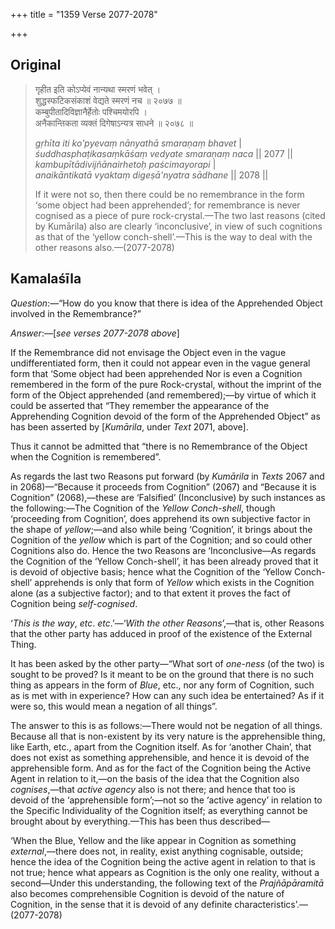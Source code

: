 +++
title = "1359 Verse 2077-2078"

+++
## Original 
>
> गृहीत इति कोऽप्येवं नान्यथा स्मरणं भवेत् ।  
> शुद्धस्फटिकसंकाशं वेद्यते स्मरणं नच ॥ २०७७ ॥  
> कम्बुपीतादिविज्ञानैर्हेतोः पश्चिमयोरपि ।  
> अनैकान्तिकता व्यक्तं दिगेषाऽन्यत्र साधने ॥ २०७८ ॥ 
>
> *gṛhīta iti ko'pyevaṃ nānyathā smaraṇaṃ bhavet* \|  
> *śuddhasphaṭikasaṃkāśaṃ vedyate smaraṇaṃ naca* \|\| 2077 \|\|  
> *kambupītādivijñānairhetoḥ paścimayorapi* \|  
> *anaikāntikatā vyaktaṃ digeṣā'nyatra sādhane* \|\| 2078 \|\| 
>
> If it were not so, then there could be no remembrance in the form ‘some object had been apprehended’; for remembrance is never cognised as a piece of pure rock-crystal.—The two last reasons (cited by Kumārila) also are clearly ‘inconclusive’, in view of such cognitions as that of the ‘yellow conch-shell’.—This is the way to deal with the other reasons also.—(2077-2078)



## Kamalaśīla

*Question*:—“How do you know that there is idea of the Apprehended Object involved in the Remembrance?”

*Answer*:—[*see verses 2077-2078 above*]

If the Remembrance did not envisage the Object even in the vague undifferentiated form, then it could not appear even in the vague general form that ‘Some object had been apprehended Nor is even a Cognition remembered in the form of the pure Rock-crystal, without the imprint of the form of the Object apprehended (and remembered);—by virtue of which it could be asserted that “They remember the appearance of the Apprehending Cognition devoid of the form of the Apprehended Object” as has been asserted by [*Kumārila*, under *Text* 2071, above].

Thus it cannot be admitted that “there is no Remembrance of the Object when the Cognition is remembered”.

As regards the last two Reasons put forward (by *Kumārila* in *Texts* 2067 and in 2068)—“Because it proceeds from Cognition” (2067) and “Because it is Cognition” (2068),—these are ‘Falsified’ (Inconclusive) by such instances as the following:—The Cognition of the *Yellow Conch-shell*, though ‘proceeding from Cognition’, does apprehend its own subjective factor in the shape of *yellow*;—and also while being ‘Cognition’, it brings about the Cognition of the *yellow* which is part of the Cognition; and so could other Cognitions also do. Hence the two Reasons are ‘Inconclusive—As regards the Cognition of the ‘Yellow Conch-shell’, it has been already proved that it is devoid of objective basis; hence what the Cognition of the ‘Yellow Conch-shell’ apprehends is only that form of *Yellow* which exists in the Cognition alone (as a subjective factor); and to that extent it proves the fact of Cognition being *self-cognised*.

‘*This is the way*, *etc*. *etc*.’—‘*With the other Reasons*’,—that is, other Reasons that the other party has adduced in proof of the existence of the External Thing.

It has been asked by the other party—“What sort of *one-ness* (of the two) is sought to be proved? Is it meant to be on the ground that there is no such thing as appears in the form of *Blue*, etc., nor any form of Cognition, such as is met with in experience? How can any such idea be entertained? As if it were so, this would mean a negation of all things”.

The answer to this is as follows:—There would not be negation of all things. Because all that is non-existent by its very nature is the apprehensible thing, like Earth, etc., apart from the Cognition itself. As for ‘another Chain’, that does not exist as something apprehensible, and hence it is devoid of the apprehensible form. And as for the fact of the Cognition being the Active Agent in relation to it,—on the basis of the idea that the Cognition also *cognises*,—that *active agency* also is not there; and hence that too is devoid of the ‘apprehensible form’;—not so the ‘active agency’ in relation to the Specific Individuality of the Cognition itself; as everything cannot be brought about by everything.—This has been thus described—

‘When the Blue, Yellow and the like appear in Cognition as something *external*,—there does not, in reality, exist anything cognisable, outside; hence the idea of the Cognition being the active agent in relation to that is not true; hence what appears as Cognition is the only one reality, without a second—Under this understanding, the following text of the *Prajñāpāramitā* also becomes comprehensible Cognition is devoid of the nature of Cognition, in the sense that it is devoid of any definite characteristics’.—(2077-2078)


